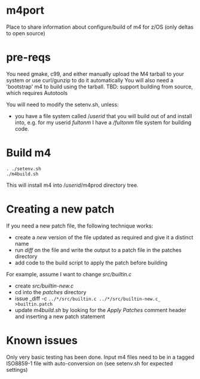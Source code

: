 # m4port
Place to share information about configure/build of m4 for z/OS (only deltas to open source)

# pre-reqs
You need gmake, c99, and either manually upload the M4 tarball to your system or use curl/gunzip to do it automatically
You will also need a 'bootstrap' m4 to build using the tarball. 
TBD: support building from source, which requires Autotools

You will need to modify the setenv.sh, unless:
 - you have a file system called /_userid_ that you will build out of and install into, e.g. for my userid _fultonm_ I have a _/fultonm_ file system for building code.

# Build m4
```
. ./setenv.sh
./m4build.sh
```

This will install m4 into /_userid_/m4prod directory tree.

# Creating a new patch

If you need a new patch file, the following technique works:

- create a _new_ version of the file updated as required and give it a distinct name                         
- run _diff_ on the file and write the output to a patch file in the patches directory
- add code to the build script to apply the patch before building

For example, assume I want to change _src/builtin.c_ 
- create _src/builtin-new.c_
- cd into the _patches_ directory
- issue _diff -c `../*/src/builtin.c ../*/src/builtin-new.c_ >builtin.patch`
- update _m4build.sh_ by looking for the _Apply Patches_ comment header and inserting a new patch statement

# Known issues

Only very basic testing has been done. Input m4 files need to be in a tagged ISO8859-1 file with auto-conversion on (see setenv.sh for expected settings)
